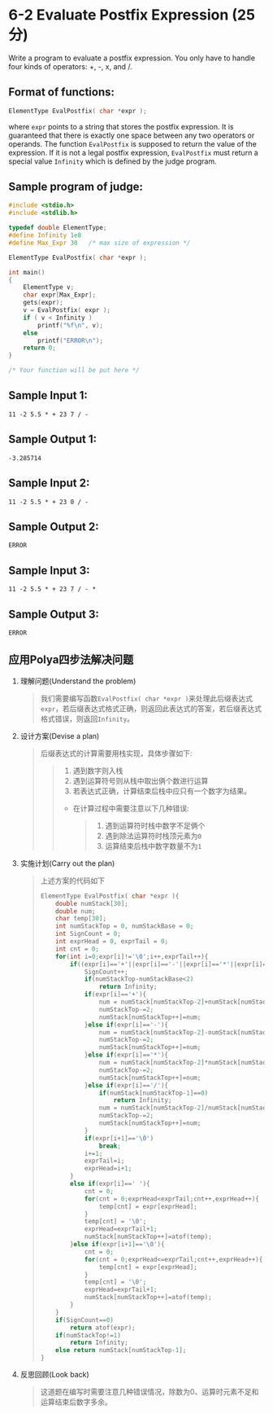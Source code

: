 # 6-2 Evaluate Postfix Expression (25分)

Write a program to evaluate a postfix expression. You only have to handle four kinds of operators: +, -, x, and /.

## Format of functions:

```c++
ElementType EvalPostfix( char *expr );
```

where `expr` points to a string that stores the postfix expression. It is guaranteed that there is exactly one space between any two operators or operands. The function `EvalPostfix` is supposed to return the value of the expression. If it is not a legal postfix expression, `EvalPostfix` must return a special value `Infinity` which is defined by the judge program.

## Sample program of judge:

```c++
#include <stdio.h>
#include <stdlib.h>

typedef double ElementType;
#define Infinity 1e8
#define Max_Expr 30   /* max size of expression */

ElementType EvalPostfix( char *expr );

int main()
{
    ElementType v;
    char expr[Max_Expr];
    gets(expr);
    v = EvalPostfix( expr );
    if ( v < Infinity )
        printf("%f\n", v);
    else
        printf("ERROR\n");
    return 0;
}

/* Your function will be put here */  
```

## Sample Input 1:

```in
11 -2 5.5 * + 23 7 / - 
```

## Sample Output 1:

```out
-3.285714    
```

## Sample Input 2:

```
11 -2 5.5 * + 23 0 / -
```

## Sample Output 2:

```
ERROR
```

## Sample Input 3:

```
11 -2 5.5 * + 23 7 / - *
```

## Sample Output 3:

```
ERROR
```

## 应用Polya四步法解决问题

1. 理解问题(Understand the problem)

    > ​		我们需要编写函数`EvalPostfix( char *expr )`来处理此后缀表达式`expr`，若后缀表达式格式正确，则返回此表达式的答案，若后缀表达式格式错误，则返回`Infinity`。

2. 设计方案(Devise a plan)

    > 后缀表达式的计算需要用栈实现，具体步骤如下:
    >
    > > 1. 遇到数字则入栈
    > > 2. 遇到运算符号则从栈中取出俩个数进行运算
    > > 3. 若表达式正确，计算结束后栈中应只有一个数字为结果。
    > >
    > > - 在计算过程中需要注意以下几种错误:
    > >
    > >     > 1. 遇到运算符时栈中数字不足俩个
    > >     > 2. 遇到除法运算符时栈顶元素为`0`
    > >     > 3. 运算结束后栈中数字数量不为`1`

3. 实施计划(Carry out the plan)

    > 上述方案的代码如下
    >
    > ```c
    > ElementType EvalPostfix( char *expr ){
    >     double numStack[30];
    >     double num;
    >     char temp[30];
    >     int numStackTop = 0, numStackBase = 0;
    >     int SignCount = 0;
    >     int exprHead = 0, exprTail = 0;
    >     int cnt = 0;
    >     for(int i=0;expr[i]!='\0';i++,exprTail++){
    >         if((expr[i]=='+'||expr[i]=='-'||expr[i]=='*'||expr[i]=='/')&&(expr[i+1]<'0'||expr[i+1]>'9')){
    >             SignCount++;
    >             if(numStackTop-numStackBase<2)
    >                 return Infinity;
    >             if(expr[i]=='+'){
    >                 num = numStack[numStackTop-2]+numStack[numStackTop-1];
    >                 numStackTop-=2;
    >                 numStack[numStackTop++]=num;
    >             }else if(expr[i]=='-'){
    >                 num = numStack[numStackTop-2]-numStack[numStackTop-1];
    >                 numStackTop-=2;
    >                 numStack[numStackTop++]=num;
    >             }else if(expr[i]=='*'){
    >                 num = numStack[numStackTop-2]*numStack[numStackTop-1];
    >                 numStackTop-=2;
    >                 numStack[numStackTop++]=num;
    >             }else if(expr[i]=='/'){
    >                 if(numStack[numStackTop-1]==0)
    >                     return Infinity;
    >                 num = numStack[numStackTop-2]/numStack[numStackTop-1];
    >                 numStackTop-=2;
    >                 numStack[numStackTop++]=num;
    >             }
    >             if(expr[i+1]=='\0')
    >                 break;
    >             i+=1;
    >             exprTail=i;
    >             exprHead=i+1;
    >         }
    >         else if(expr[i]==' '){
    >             cnt = 0;
    >             for(cnt = 0;exprHead<exprTail;cnt++,exprHead++){
    >                 temp[cnt] = expr[exprHead];
    >             }
    >             temp[cnt] = '\0';
    >             exprHead=exprTail+1;
    >             numStack[numStackTop++]=atof(temp);
    >         }else if(expr[i+1]=='\0'){
    >             cnt = 0;
    >             for(cnt = 0;exprHead<=exprTail;cnt++,exprHead++){
    >                 temp[cnt] = expr[exprHead];
    >             }
    >             temp[cnt] = '\0';
    >             exprHead=exprTail+1;
    >             numStack[numStackTop++]=atof(temp);
    >         }
    >     }
    >     if(SignCount==0)
    >         return atof(expr);
    >     if(numStackTop!=1)
    >         return Infinity;
    >     else return numStack[numStackTop-1];
    > }
    > ```

4. 反思回顾(Look back)

    > ​		这道题在编写时需要注意几种错误情况，除数为0、运算时元素不足和运算结束后数字多余。